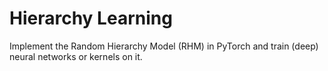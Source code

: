 # Hierarchy Learning

Implement the Random Hierarchy Model (RHM) in PyTorch and train (deep) neural networks or kernels on it.